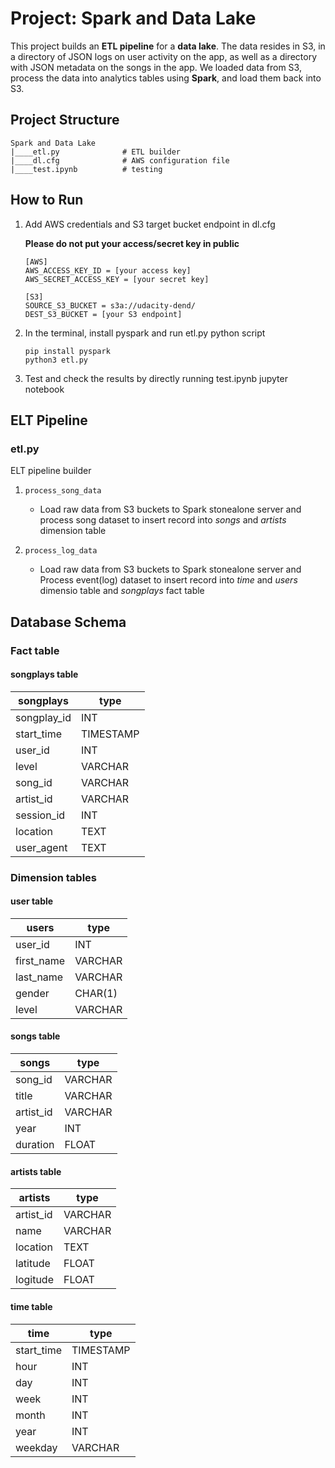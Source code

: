 # Project: Spark and Data Lake
This project builds an **ETL pipeline** for a **data lake**. The data resides in S3, in a directory of JSON logs on user activity on the app, as well as a directory with JSON metadata on the songs in the app. We loaded data from S3, process the data into analytics tables using **Spark**, and load them back into S3.


## Project Structure

```
Spark and Data Lake
|____etl.py              # ETL builder
|____dl.cfg              # AWS configuration file
|____test.ipynb          # testing
```

## How to Run
1. Add AWS credentials and S3 target bucket endpoint in dl.cfg

   **Please do not put your access/secret key in public**

	```
	[AWS]
	AWS_ACCESS_KEY_ID = [your access key]
	AWS_SECRET_ACCESS_KEY = [your secret key]
	
	[S3]
	SOURCE_S3_BUCKET = s3a://udacity-dend/
	DEST_S3_BUCKET = [your S3 endpoint]
	```

2. In the terminal, install pyspark and run etl.py python script

	```
	pip install pyspark
	python3 etl.py
	```
3. Test and check the results by directly running test.ipynb jupyter notebook

## ELT Pipeline
### etl.py
ELT pipeline builder

1. `process_song_data`
	* Load raw data from S3 buckets to Spark stonealone server and process song dataset to insert record into _songs_ and _artists_ dimension table

2. `process_log_data`
	* Load raw data from S3 buckets to Spark stonealone server and Process event(log) dataset to insert record into _time_ and _users_ dimensio table and _songplays_ fact table


## Database Schema

### Fact table

#### songplays table

|  songplays  |    type   |
|-------------|-----------|
| songplay_id | INT       |
| start_time  | TIMESTAMP |
| user_id     | INT       |
| level       | VARCHAR   |
| song_id     | VARCHAR   |
| artist_id   | VARCHAR   |
| session_id  | INT       |
| location    | TEXT      |
| user_agent  | TEXT      |


### Dimension tables

#### user table

|    users   |   type  |
|------------|---------|
| user_id    | INT     |
| first_name | VARCHAR |
| last_name  | VARCHAR |
| gender     | CHAR(1) |
| level      | VARCHAR |

#### songs table

|   songs   |   type  |
|-----------|---------|
| song_id   | VARCHAR |
| title     | VARCHAR |
| artist_id | VARCHAR |
| year      | INT     |
| duration  | FLOAT   |

#### artists table

|   artists  |   type  |
|------------|---------|
| artist_id  | VARCHAR |
| name       | VARCHAR |
| location   | TEXT    |
| latitude   | FLOAT   |
| logitude   | FLOAT   |

#### time table

|    time    |    type   |
|------------|-----------|
| start_time | TIMESTAMP |
| hour       | INT       |
| day        | INT       |
| week       | INT       |
| month      | INT       |
| year       | INT       |
| weekday    | VARCHAR   |
